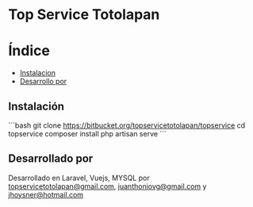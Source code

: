 Top Service Totolapan
===

# Índice
* [Instalacion](#instalacion)
* [Desarrollo por](#desarrollo)

## Instalación
<a id="instalacion"></a>
´´´bash
git clone https://bitbucket.org/topservicetotolapan/topservice
cd topservice
composer install
php artisan serve
´´´


## Desarrollado por
<a id="desarrollo"></a>
Desarrollado en Laravel, Vuejs, MYSQL por topservicetotolapan@gmail.com, juanthoniovg@gmail.com y jhoysner@hotmail.com
